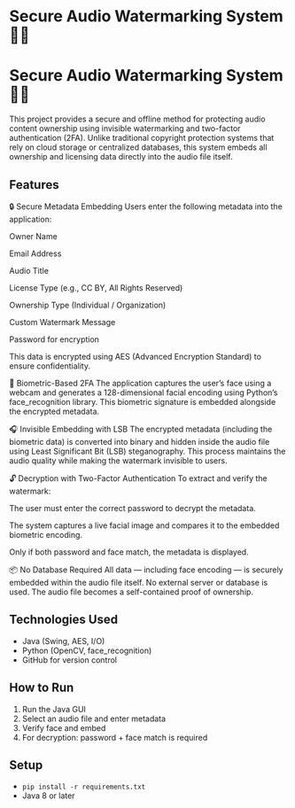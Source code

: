 # Secure Audio Watermarking System 🎵🔐

# Secure Audio Watermarking System 🎵🔐

This project provides a secure and offline method for protecting audio content ownership using invisible watermarking and two-factor authentication (2FA). Unlike traditional copyright protection systems that rely on cloud storage or centralized databases, this system embeds all ownership and licensing data directly into the audio file itself.

## Features
🔒 Secure Metadata Embedding
Users enter the following metadata into the application:

Owner Name

Email Address

Audio Title

License Type (e.g., CC BY, All Rights Reserved)

Ownership Type (Individual / Organization)

Custom Watermark Message

Password for encryption

This data is encrypted using AES (Advanced Encryption Standard) to ensure confidentiality.

🧬 Biometric-Based 2FA
The application captures the user’s face using a webcam and generates a 128-dimensional facial encoding using Python’s face_recognition library. This biometric signature is embedded alongside the encrypted metadata.

🎧 Invisible Embedding with LSB
The encrypted metadata (including the biometric data) is converted into binary and hidden inside the audio file using Least Significant Bit (LSB) steganography. This process maintains the audio quality while making the watermark invisible to users.

🔓 Decryption with Two-Factor Authentication
To extract and verify the watermark:

The user must enter the correct password to decrypt the metadata.

The system captures a live facial image and compares it to the embedded biometric encoding.

Only if both password and face match, the metadata is displayed.

📦 No Database Required
All data — including face encoding — is securely embedded within the audio file itself. No external server or database is used. The audio file becomes a self-contained proof of ownership.

## Technologies Used
- Java (Swing, AES, I/O)
- Python (OpenCV, face_recognition)
- GitHub for version control

## How to Run
1. Run the Java GUI
2. Select an audio file and enter metadata
3. Verify face and embed
4. For decryption: password + face match is required

## Setup
- `pip install -r requirements.txt`
- Java 8 or later
